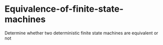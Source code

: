 # Equivalence-of-finite-state-machines
Determine whether two deterministic finite state machines are equivalent or not
